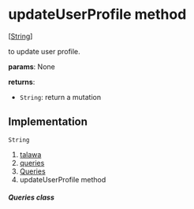 
<div>

# updateUserProfile method

</div>


[[String](https://api.flutter.dev/flutter/dart-core/String-class.html)]




to update user profile.

**params**: None

**returns**:

-   `String`: return a mutation



## Implementation

``` language-dart
String  
```







1.  [talawa](../../index.md)
2.  [queries](../../utils_queries/)
3.  [Queries](../../utils_queries/Queries-class.md)
4.  updateUserProfile method

##### Queries class







